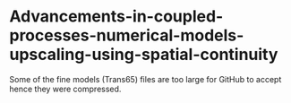 # Advancements-in-coupled-processes-numerical-models-upscaling-using-spatial-continuity

Some of the fine models (Trans65) files are too large for GitHub to accept hence they were compressed.
